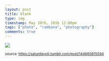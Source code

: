 ```yaml
---
layout: post
title: blank
type: img
timestamp: May 20th, 2016 12:00pm
tags: ["photo", "rambana", "photography"]
comments: true
---
```

<img src="https://saturdayxiii.github.io/media/144660815594.jpg"/>
  
<small>source: https://saturdayxiii.tumblr.com/post/144660815594</small>